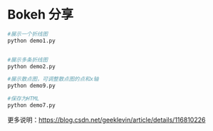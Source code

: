 # Bokeh 分享

```bash
#展示一个折线图
python demo1.py


#展示多条折线图
python demo2.py

#展示散点图，可调整散点图的点和x轴
python demo9.py

#保存为HTML
python demo7.py

```

更多说明：https://blog.csdn.net/geeklevin/article/details/116810226
